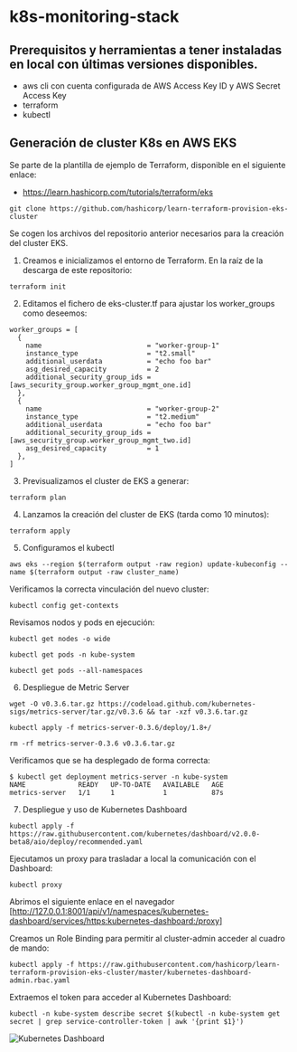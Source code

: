# k8s-monitoring-stack

## Prerequisitos y herramientas a tener instaladas en local con últimas versiones disponibles.
- aws cli con cuenta configurada de AWS Access Key ID y AWS Secret Access Key
- terraform
- kubectl

## Generación de cluster K8s en AWS EKS

Se parte de la plantilla de ejemplo de Terraform, disponible en el siguiente enlace:
- https://learn.hashicorp.com/tutorials/terraform/eks

```
git clone https://github.com/hashicorp/learn-terraform-provision-eks-cluster
```

Se cogen los archivos del repositorio anterior necesarios para la creación del cluster EKS.

1) Creamos e inicializamos el entorno de Terraform. En la raíz de la descarga de este repositorio:

```
terraform init
```

2) Editamos el fichero de eks-cluster.tf para ajustar los worker_groups como deseemos:

```
worker_groups = [
  {
    name                          = "worker-group-1"
    instance_type                 = "t2.small"
    additional_userdata           = "echo foo bar"
    asg_desired_capacity          = 2
    additional_security_group_ids = [aws_security_group.worker_group_mgmt_one.id]
  },
  {
    name                          = "worker-group-2"
    instance_type                 = "t2.medium"
    additional_userdata           = "echo foo bar"
    additional_security_group_ids = [aws_security_group.worker_group_mgmt_two.id]
    asg_desired_capacity          = 1
  },
]
```

3) Previsualizamos el cluster de EKS a generar:

```
terraform plan
```

4) Lanzamos la creación del cluster de EKS (tarda como 10 minutos):

```
terraform apply
```

5) Configuramos el kubectl

```
aws eks --region $(terraform output -raw region) update-kubeconfig --name $(terraform output -raw cluster_name)
```

Verificamos la correcta vinculación del nuevo cluster:
```
kubectl config get-contexts
```

Revisamos nodos y pods en ejecución:

```
kubectl get nodes -o wide

kubectl get pods -n kube-system

kubectl get pods --all-namespaces
```

6) Despliegue de Metric Server
```
wget -O v0.3.6.tar.gz https://codeload.github.com/kubernetes-sigs/metrics-server/tar.gz/v0.3.6 && tar -xzf v0.3.6.tar.gz

kubectl apply -f metrics-server-0.3.6/deploy/1.8+/

rm -rf metrics-server-0.3.6 v0.3.6.tar.gz
```

Verificamos que se ha desplegado de forma correcta:
```
$ kubectl get deployment metrics-server -n kube-system
NAME             READY   UP-TO-DATE   AVAILABLE   AGE
metrics-server   1/1     1            1           87s
```

7) Despliegue y uso de Kubernetes Dashboard
```
kubectl apply -f https://raw.githubusercontent.com/kubernetes/dashboard/v2.0.0-beta8/aio/deploy/recommended.yaml
```

Ejecutamos un proxy para trasladar a local la comunicación con el Dashboard:
```
kubectl proxy
```

Abrimos el siguiente enlace en el navegador [http://127.0.0.1:8001/api/v1/namespaces/kubernetes-dashboard/services/https:kubernetes-dashboard:/proxy]

Creamos un Role Binding para permitir al cluster-admin acceder al cuadro de mando:
```
kubectl apply -f https://raw.githubusercontent.com/hashicorp/learn-terraform-provision-eks-cluster/master/kubernetes-dashboard-admin.rbac.yaml
```

Extraemos el token para acceder al Kubernetes Dashboard:
```
kubectl -n kube-system describe secret $(kubectl -n kube-system get secret | grep service-controller-token | awk '{print $1}')
```

![Kubernetes Dashboard](iamges/KubernetesDashboard.png)
